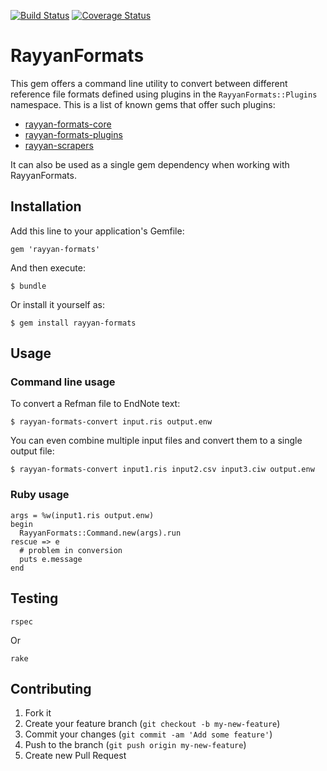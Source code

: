 [![Build Status](https://travis-ci.org/rayyanqcri/rayyan-formats.svg?branch=master)](https://travis-ci.org/rayyanqcri/rayyan-formats)
[![Coverage Status](https://coveralls.io/repos/github/rayyanqcri/rayyan-formats/badge.svg?branch=master)](https://coveralls.io/github/rayyanqcri/rayyan-formats?branch=master)

# RayyanFormats

This gem offers a command line utility to convert between different reference file
formats defined using plugins in the `RayyanFormats::Plugins` namespace.
This is a list of known gems that offer such plugins:
- [rayyan-formats-core](https://github.com/rayyanqcri/rayyan-formats-core)
- [rayyan-formats-plugins](https://github.com/rayyanqcri/rayyan-formats-plugins)
- [rayyan-scrapers](https://github.com/rayyanqcri/rayyan-scrapers)

It can also be used as a single gem dependency when working with RayyanFormats.

## Installation

Add this line to your application's Gemfile:

    gem 'rayyan-formats'

And then execute:

    $ bundle

Or install it yourself as:

    $ gem install rayyan-formats

## Usage

### Command line usage

To convert a Refman file to EndNote text:

    $ rayyan-formats-convert input.ris output.enw

You can even combine multiple input files and convert them to a single output file:

    $ rayyan-formats-convert input1.ris input2.csv input3.ciw output.enw

### Ruby usage

    args = %w(input1.ris output.enw)
    begin
      RayyanFormats::Command.new(args).run
    rescue => e
      # problem in conversion
      puts e.message
    end

## Testing

    rspec

Or

    rake

## Contributing

1. Fork it
2. Create your feature branch (`git checkout -b my-new-feature`)
3. Commit your changes (`git commit -am 'Add some feature'`)
4. Push to the branch (`git push origin my-new-feature`)
5. Create new Pull Request
